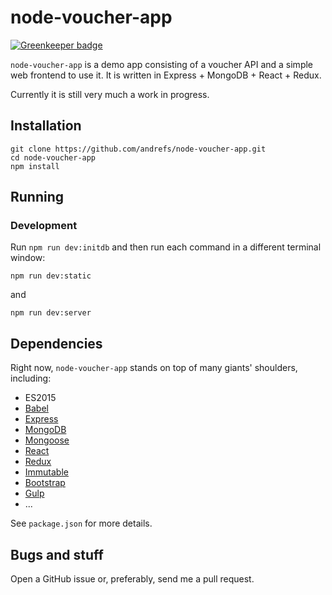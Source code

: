 # node-voucher-app

[![Greenkeeper badge](https://badges.greenkeeper.io/andrefs/node-voucher-app.svg)](https://greenkeeper.io/)

`node-voucher-app` is a  demo app consisting of a voucher API and a simple web frontend to use it. It is written in Express + MongoDB + React + Redux.

Currently it is still very much a work in progress.

## Installation

    git clone https://github.com/andrefs/node-voucher-app.git
    cd node-voucher-app
    npm install

## Running

### Development

Run `npm run dev:initdb` and then run each command in a different terminal window:

    npm run dev:static

and

    npm run dev:server

## Dependencies

Right now, `node-voucher-app` stands on top of many giants' shoulders,
including:

* ES2015
* [Babel](https://babeljs.io/)
* [Express](http://expressjs.com/)
* [MongoDB](https://www.mongodb.org/)
* [Mongoose](http://mongoosejs.com/)
* [React](https://facebook.github.io/react/)
* [Redux](http://redux.js.org/)
* [Immutable](https://facebook.github.io/immutable-js/)
* [Bootstrap](http://getbootstrap.com/)
* [Gulp](http://gulpjs.com/)
* ...

See `package.json` for more details.

## Bugs and stuff

Open a GitHub issue or, preferably, send me a pull request.

